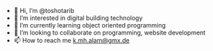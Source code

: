 - 👋 Hi, I’m @toshotarib
- 👀 I’m interested in digital building technology
- 🌱 I’m currently learning object oriented programming 
- 💞️ I’m looking to collaborate on programming, website development
- 📫 How to reach me k.mh.alam@gmx.de

<!---
toshotarib/toshotarib is a ✨ special ✨ repository because its `README.md` (this file) appears on your GitHub profile.
You can click the Preview link to take a look at your changes.
--->
